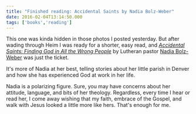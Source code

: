 ```yaml
---
title: "Finished reading: Accidental Saints by Nadia Bolz-Weber"
date: 2016-02-04T13:14:50.000
tags: ['books','reading']
---
```


This one was kinda hidden in those photos I posted yesterday. But after wading through Heim I was ready for a shorter, easy read, and [_Accidental Saints: Finding God in All the Wrong People_](http://amzn.to/1P8HVsN) by Lutheran pastor [Nadia Bolz-Weber](http://www.nadiabolzweber.com/) was just the ticket.

It's more of Nadia at her best, telling stories about her little parish in Denver and how she has experienced God at work in her life.

Nadia is a polarizing figure. Sure, you may have concerns about her attitude, language, and bits of her theology. Regardless, every time I hear or read her, I come away wishing that my faith, embrace of the Gospel, and walk with Jesus looked a little more like hers. That's enough for me.
